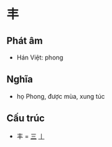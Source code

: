 # 丰

## Phát âm
* Hán Việt: phong

## Nghĩa
* họ Phong, được mùa, xung túc

## Cấu trúc
* 丰 = [三](三.md) [丨](丨.md)

<script>window.HANZI_FIELD='丰';</script>